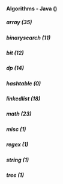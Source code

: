 ####  Algorithms - Java ()
##### array (35)
##### binarysearch (11)
##### bit (12)
##### dp (14)
##### hashtable (0)
##### linkedlist (18)
##### math (23)
##### misc (1)
##### regex (1)
##### string (1)
##### tree (1)
